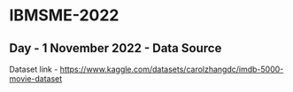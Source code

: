 # IBMSME-2022
## Day - 1 November 2022 - Data Source

Dataset link - https://www.kaggle.com/datasets/carolzhangdc/imdb-5000-movie-dataset
